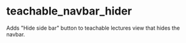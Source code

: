 # teachable_navbar_hider
Adds "Hide side bar" button to teachable lectures view that hides the navbar.
